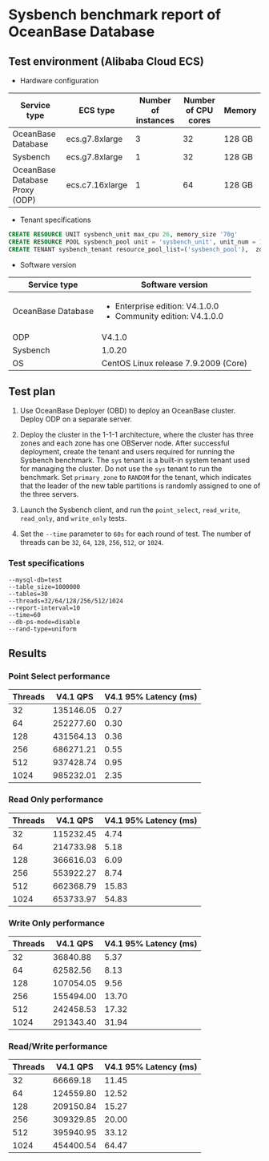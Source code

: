 # Sysbench benchmark report of OceanBase Database

## Test environment (Alibaba Cloud ECS)

* Hardware configuration

| Service type | ECS type | Number of instances | Number of CPU cores | Memory |
| --- | --- | --- | --- | --- |
| OceanBase Database | ecs.g7.8xlarge | 3 | 32 | 128 GB |
| Sysbench | ecs.g7.8xlarge | 1 | 32 | 128 GB |
| OceanBase Database Proxy (ODP) | ecs.c7.16xlarge | 1 | 64 | 128 GB |

* Tenant specifications

```sql
CREATE RESOURCE UNIT sysbench_unit max_cpu 26, memory_size '70g'
CREATE RESOURCE POOL sysbench_pool unit = 'sysbench_unit', unit_num = 1, zone_list=('zone1','zone2','zone3');
CREATE TENANT sysbench_tenant resource_pool_list=('sysbench_pool'),  zone_list('zone1', 'zone2', 'zone3'), primary_zone=RANDOM, locality='F@zone1,F@zone2,F@zone3' set variables ob_compatibility_mode='mysql', ob_tcp_invited_nodes='%';
```

* Software version

| Service type | Software version |
| --- | --- |
| OceanBase Database | <ul><li>Enterprise edition: V4.1.0.0</li><li>Community edition: V4.1.0.0 </li></ul> |
| ODP | V4.1.0 |
| Sysbench | 1.0.20 |
| OS | CentOS Linux release 7.9.2009 (Core) |

## Test plan

1. Use OceanBase Deployer (OBD) to deploy an OceanBase cluster. Deploy ODP on a separate server.

2. Deploy the cluster in the 1-1-1 architecture, where the cluster has three zones and each zone has one OBServer node. After successful deployment, create the tenant and users required for running the Sysbench benchmark. The `sys` tenant is a built-in system tenant used for managing the cluster. Do not use the `sys` tenant to run the benchmark. Set `primary_zone` to `RANDOM` for the tenant, which indicates that the leader of the new table partitions is randomly assigned to one of the three servers.

3. Launch the Sysbench client, and run the `point_select`, `read_write`, `read_only`, and `write_only` tests.

4. Set the `--time` parameter to `60s` for each round of test. The number of threads can be `32`, `64`, `128`, `256`, `512`, or `1024`.

### Test specifications

```shell
--mysql-db=test
--table_size=1000000
--tables=30
--threads=32/64/128/256/512/1024
--report-interval=10
--time=60
--db-ps-mode=disable
--rand-type=uniform
```

## Results

### Point Select performance

| Threads | V4.1 QPS | V4.1 95% Latency (ms) |
| --- | --- | --- |
| 32 | 135146.05 | 0.27 |
| 64 | 252277.60 | 0.30 |
| 128 | 431564.13 | 0.36 |
| 256 | 686271.21 | 0.55 |
| 512 | 937428.74 | 0.95 |
| 1024 | 985232.01 | 2.35 |

### Read Only performance

| Threads | V4.1 QPS | V4.1 95% Latency (ms) |
| --- | --- | --- |
| 32 | 115232.45 | 4.74 |
| 64 | 214733.98 | 5.18 |
| 128 | 366616.03 | 6.09 |
| 256 | 553922.27 | 8.74 |
| 512 | 662368.79 | 15.83 |
| 1024 | 653733.97 | 54.83 |

### Write Only performance

| Threads | V4.1 QPS | V4.1 95% Latency (ms) |
| --- | --- | --- |
| 32 | 36840.88 | 5.37 |
| 64 | 62582.56 | 8.13 |
| 128 | 107054.05 | 9.56 |
| 256 | 155494.00 | 13.70 |
| 512 | 242458.53 | 17.32 |
| 1024 | 291343.40 | 31.94 |

### Read/Write performance

| Threads | V4.1 QPS | V4.1 95% Latency (ms) |
| --- | --- | --- |
| 32 | 66669.18 | 11.45 |
| 64 | 124559.80 | 12.52 |
| 128 | 209150.84 | 15.27 |
| 256 | 309329.85 | 20.00 |
| 512 | 395940.95 | 33.12 |
| 1024 | 454400.54 | 64.47 |

